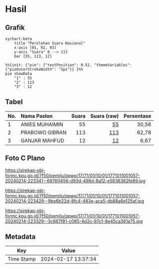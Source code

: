 # Hasil

## Grafik

```mermaid
xychart-beta
    title "Perolehan Suara Nasional"
    x-axis [01, 02, 03]
    y-axis "Suara" 0 --> 113
    bar [55, 113, 12]
```

```mermaid
%%{init: {"pie": {"textPosition": 0.5}, "themeVariables": {"pieOuterStrokeWidth": "5px"}} }%%
pie showData
    "1" : 55
    "2" : 113
    "3" : 12
```

## Tabel

| No. | Nama Paslon    | Suara | Suara (raw) | Persentase |
|:--- |:-------------- | -----:| -----------:| ----------:|
| 1   | ANIES MUHAIMIN | 55    | [55][p-1]   | 30,56      |
| 2   | PRABOWO GIBRAN | 113   | [113][p-2]  | 62,78      |
| 3   | GANJAR MAHFUD  | 12    | [12][p-3]   | 6,67       |


[p-1]: https://github.com/gigit-pemilu/pemilu-2024/blob/main/pilpres/hitung-suara/sub/17-bengkulu/sub/71-kota-bengkulu/sub/01-selebar/sub/1001-pagar-dewa/sub/057-tps/sub/paslon-1.txt
[p-2]: https://github.com/gigit-pemilu/pemilu-2024/blob/main/pilpres/hitung-suara/sub/17-bengkulu/sub/71-kota-bengkulu/sub/01-selebar/sub/1001-pagar-dewa/sub/057-tps/sub/paslon-2.txt
[p-3]: https://github.com/gigit-pemilu/pemilu-2024/blob/main/pilpres/hitung-suara/sub/17-bengkulu/sub/71-kota-bengkulu/sub/01-selebar/sub/1001-pagar-dewa/sub/057-tps/sub/paslon-3.txt

## Foto C Plano

https://sirekap-obj-formc.kpu.go.id/7f50/pemilu/ppwp/17/71/01/10/01/1771011001057-20240214-223341--68760456-d93d-498d-8a12-e5836362fe89.jpg

https://sirekap-obj-formc.kpu.go.id/7f50/pemilu/ppwp/17/71/01/10/01/1771011001057-20240214-223429--9be6b22d-8fc4-483e-aca5-db88a6e125af.jpg

https://sirekap-obj-formc.kpu.go.id/7f50/pemilu/ppwp/17/71/01/10/01/1771011001057-20240214-223329--3c667f81-c085-4d2c-97c1-8e45ca361a75.jpg


## Metadata

| Key        | Value               |
| ---------- | ------------------- |
| Time Stamp | 2024-02-17 13:37:34 |



